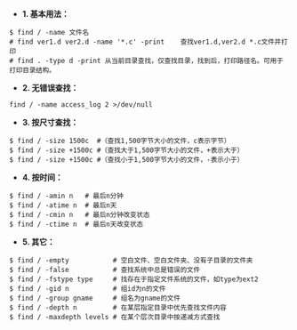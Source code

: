 * **1. 基本用法：**    

```
$ find / -name 文件名      
# find ver1.d ver2.d -name '*.c' -print    查找ver1.d,ver2.d *.c文件并打印      
# find . -type d -print 从当前目录查找，仅查找目录，找到后，打印路径名。可用于打印目录结构。
```    

* **2. 无错误查找：**    

```
find / -name access_log 2 >/dev/null
```    

* **3. 按尺寸查找：**    

```
$ find / -size 1500c  #（查找1,500字节大小的文件，c表示字节）
$ find / -size +1500c #（查找大于1,500字节大小的文件，+表示大于）    
$ find / -size +1500c #（查找小于1,500字节大小的文件，-表示小于）  
```    

* **4. 按时间：**    

```
$ find / -amin n   # 最后n分钟
$ find / -atime n  # 最后n天
$ find / -cmin n   # 最后n分钟改变状态
$ find / -ctime n  # 最后n天改变状态
```   

* **5. 其它：**    

```
$ find / -empty           # 空白文件、空白文件夹、没有子目录的文件夹
$ find / -false           # 查找系统中总是错误的文件
$ find / -fstype type     # 找存在于指定文件系统的文件，如type为ext2
$ find / -gid n           # 组id为n的文件
$ find / -group gname     # 组名为gname的文件
$ find / -depth n         # 在某层指定目录中优先查找文件内容
$ find / -maxdepth levels # 在某个层次目录中按递减方式查找
```
